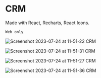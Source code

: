 # CRM


Made with React, Recharts, React Icons.

`Web only`

![Screenshot 2023-07-24 at 11-51-22 CRM](https://github.com/retr080s/CRM/assets/84463361/6b625fd5-ac73-4608-82d6-18815b06df38)

![Screenshot 2023-07-24 at 11-51-31 CRM](https://github.com/retr080s/CRM/assets/84463361/0fb3c107-9d83-4a32-ae0b-f00342a7bf65)

![Screenshot 2023-07-24 at 11-51-27 CRM](https://github.com/retr080s/CRM/assets/84463361/99e16e4d-d4fa-4710-b38b-44bd16dab52b)

![Screenshot 2023-07-24 at 11-51-36 CRM](https://github.com/retr080s/CRM/assets/84463361/04e63d5c-973f-4e62-8c2b-a8ebf104953d)
